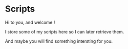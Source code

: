 # Scripts
Hi to you, and welcome !

I store some of my scripts here so I can later retrieve them.

And maybe you will find something intersting for you.
